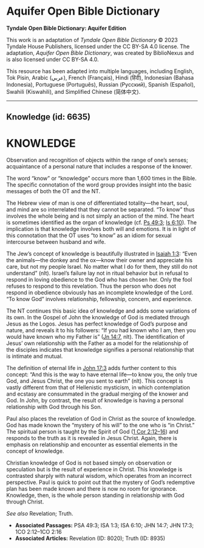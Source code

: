 # Aquifer Open Bible Dictionary

**Tyndale Open Bible Dictionary: Aquifer Edition**

This work is an adaptation of *Tyndale Open Bible Dictionary* © 2023 Tyndale House Publishers, licensed under the CC BY\-SA 4\.0 license. The adaptation, *Aquifer Open Bible Dictionary*, was created by BiblioNexus and is also licensed under CC BY\-SA 4\.0\.

This resource has been adapted into multiple languages, including English, Tok Pisin, Arabic (عربي), French (Français), Hindi (हिंदी), Indonesian (Bahasa Indonesia), Portuguese (Português), Russian (Русский), Spanish (Español), Swahili (Kiswahili), and Simplified Chinese (简体中文).



--------------------------------

## Knowledge (id: 6635)

KNOWLEDGE
=========

Observation and recognition of objects within the range of one’s senses; acquaintance of a personal nature that includes a response of the knower.

The word “know” or “knowledge” occurs more than 1,600 times in the Bible. The specific connotation of the word group provides insight into the basic messages of both the OT and the NT.

The Hebrew view of man is one of differentiated totality—the heart, soul, and mind are so interrelated that they cannot be separated. “To know” thus involves the whole being and is not simply an action of the mind. The heart is sometimes identified as the organ of knowledge (cf. [Ps 49:3](https://ref.ly/Ps49:3); [Is 6:10](https://ref.ly/Isa6:10)). The implication is that knowledge involves both will and emotions. It is in light of this connotation that the OT uses “to know” as an idiom for sexual intercourse between husband and wife.

The Jew’s concept of knowledge is beautifully illustrated in [Isaiah 1:3](https://ref.ly/Isa1:3): “Even the animals—the donkey and the ox—know their owner and appreciate his care, but not my people Israel. No matter what I do for them, they still do not understand” (nlt). Israel’s failure lay not in ritual behavior but in refusal to respond in loving obedience to the God who has chosen her. Only the fool refuses to respond to this revelation. Thus the person who does not respond in obedience obviously has an incomplete knowledge of the Lord. “To know God” involves relationship, fellowship, concern, and experience.

The NT continues this basic idea of knowledge and adds some variations of its own. In the Gospel of John the knowledge of God is mediated through Jesus as the Logos. Jesus has perfect knowledge of God’s purpose and nature, and reveals it to his followers: “If you had known who I am, then you would have known who my Father is” ([Jn 14:7](https://ref.ly/John14:7), nlt). The identification of Jesus’ own relationship with the Father as a model for the relationship of the disciples indicates that knowledge signifies a personal relationship that is intimate and mutual.

The definition of eternal life in [John 17:3](https://ref.ly/John17:3) adds further content to this concept: “And this is the way to have eternal life—to know you, the only true God, and Jesus Christ, the one you sent to earth” (nlt). This concept is vastly different from that of Hellenistic mysticism, in which contemplation and ecstasy are consummated in the gradual merging of the knower and God. In John, by contrast, the result of knowledge is having a personal relationship with God through his Son.

Paul also places the revelation of God in Christ as the source of knowledge. God has made known the “mystery of his will” to the one who is “in Christ.” The spiritual person is taught by the Spirit of God ([1 Cor 2:12–16](https://ref.ly/1Cor2:12-1Cor2:16)) and responds to the truth as it is revealed in Jesus Christ. Again, there is emphasis on relationship and encounter as essential elements in the concept of knowledge.

Christian knowledge of God is not based simply on observation or speculation but is the result of experience in Christ. This knowledge is contrasted sharply with natural wisdom, which operates from an incorrect perspective. Paul is quick to point out that the mystery of God’s redemptive plan has been made known and there is now no room for ignorance. Knowledge, then, is the whole person standing in relationship with God through Christ.

*See also* Revelation; Truth.

* **Associated Passages:** PSA 49:3; ISA 1:3; ISA 6:10; JHN 14:7; JHN 17:3; 1CO 2:12–1CO 2:16
* **Associated Articles:** Revelation (ID: 8020); Truth (ID: 8935)

